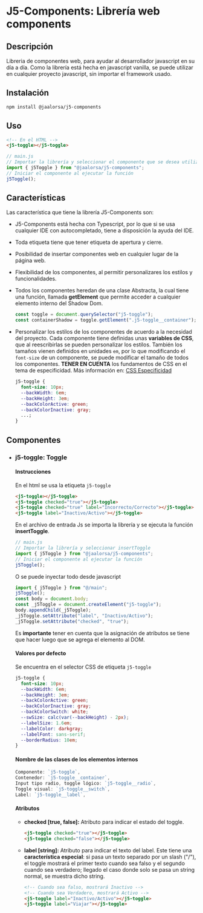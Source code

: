 # J5-Components: Librería web components

## Descripción

Libreria de componentes web, para ayudar al desarrollador javascript en su día a día. Como la librería está hecha en javascript vanilla, se puede utilizar en cualquier proyecto javascript, sin importar el framework usado.

## Instalación

```bash
npm install @jaalorsa/j5-components
```

## Uso

```html
<!-- En el HTML -->
<j5-toggle></j5-toggle>
```

```javascript
// main.js
// Importar la librería y seleccionar el componente que se desea utilizar
import { j5Toggle } from "@jaalorsa/j5-components";
// Iniciar el componente al ejecutar la función
j5Toggle();
```

## Características

Las característica que tiene la librería J5-Components son:

- J5-Components está hecha con Typescript, por lo que si se usa cualquier IDE con autocompletado, tiene a disposición la ayuda del IDE.
- Toda etiqueta tiene que tener etiqueta de apertura y cierre.
- Posibilidad de insertar componentes web en cualquier lugar de la página web.
- Flexibilidad de los componentes, al permitir personalizares los estilos y funcionalidades.
- Todos los componentes heredan de una clase Abstracta, la cual tiene una función, llamada **getElement** que permite acceder a cualquier elemento interno del Shadow Dom.

  ```javascript
  const toggle = document.querySelector("j5-toggle");
  const containerShadow = toggle.getElement(".j5-toggle__container");
  ```

- Personalizar los estilos de los componentes de acuerdo a la necesidad del proyecto. Cada componente tiene definidas unas **variables de CSS**, que al reescribirlas se pueden personalizar los estilos. También los tamaños vienen definidos en unidades `em`, por lo que modificando el `font-size` de un componente, se puede modificar el tamaño de todos los componentes. **TENER EN CUENTA** los fundamentos de CSS en el tema de especificidad. Más información en: [CSS Especificidad](https://developer.mozilla.org/es/docs/Web/CSS/Specificity)
  ```css
  j5-toggle {
    font-size: 10px;
    --backWidth: 6em;
    --backHeight: 3em;
    --backColorActive: green;
    --backColorInactive: gray;
    ...;
  }
  ```

## Componentes

- ### j5-toggle: Toggle

  #### Instrucciones

  En el html se usa la etiqueta `j5-toggle`

  ```html
  <j5-toggle></j5-toggle>
  <j5-toggle checked="true"></j5-toggle>
  <j5-toggle checked="true" label="Incorrecto/Correcto"></j5-toggle>
  <j5-toggle label="Inactivo/Activo"></j5-toggle>
  ```

  En el archivo de entrada Js se importa la librería y se ejecuta la función **insertToggle**.

  ```javascript
  // main.js
  // Importar la librería y seleccionar insertToggle
  import { j5Toggle } from "@jaalorsa/j5-components";
  // Iniciar el componente al ejecutar la función
  j5Toggle();
  ```

  O se puede inyectar todo desde javascript

  ```javascript
  import { j5Toggle } from "@/main";
  j5Toggle();
  const body = document.body;
  const _j5Toggle = document.createElement("j5-toggle");
  body.appendChild(_j5Toggle);
  _j5Toggle.setAttribute("label", "Inactivo/Activo");
  _j5Toggle.setAttribute("checked", "true");
  ```

  Es **importante** tener en cuenta que la asignación de atributos se tiene que hacer luego que se agrega el elemento al DOM.

  #### Valores por defecto

  Se encuentra en el selector CSS de etiqueta `j5-toggle`

  ```css
  j5-toggle {
    font-size: 10px;
    --backWidth: 6em;
    --backHeight: 3em;
    --backColorActive: green;
    --backColorInactive: gray;
    --backColorSwitch: white;
    --swSize: calc(var(--backHeight) - 2px);
    --labelSize: 1.6em;
    --labelColor: darkgray;
    --labelFont: sans-serif;
    --borderRadius: 10em;
  }
  ```

  #### Nombre de las clases de los elementos internos

  ```javascript
  Componente: `j5-toggle`,
  Contenedor: `j5-toggle__container`,
  Input tipo radio, toggle lógico: `j5-toggle__radio`,
  Toggle visual: `j5-toggle__switch`,
  Label: `j5-toggle__label`,
  ```

  #### Atributos

  - **checked [true, false]:** Atributo para indicar el estado del toggle.
    ```html
    <j5-toggle checked="true"></j5-toggle>
    <j5-toggle checked="false"></j5-toggle>
    ```
  - **label [string]:** Atributo para indicar el texto del label. Este tiene una **característica especial**: si pasa un texto separado por un slash ("/"), el toggle mostrará el primer texto cuando sea falso y el segundo cuando sea verdadero; llegado el caso donde solo se pasa un string normal, se muestra dicho string.

    ```html
    <!-- Cuando sea falso, mostrará Inactivo -->
    <!-- Cuando sea Verdadero, mostrará Activo -->
    <j5-toggle label="Inactivo/Activo"></j5-toggle>
    <j5-toggle label="Viajar"></j5-toggle>
    ```
